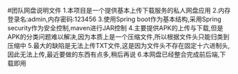 #团队网盘说明文件
1.本项目是一个提供基本上传下载服务的私人网盘应用
2.内存登录名:admin,内存密码:123456
3.使用Spring boot作为基本结构,采用Spring security作为安全控制,maven进行JAR控制
4.主要提供APK的上传与下载,但是APK的分类问题难以解决,因为本质上是一个压缩文件,所以根据文件头只能归类到压缩中
5.最大的缺陷是无法上传TXT文件,这是因为文件头不存在固定十六进制头,因此无法上传,最近要做的东西有点多,稍后再说
6.本网盘已经整合完成前后端,下载即用
